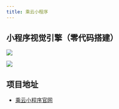 ```yaml
---
title: 乘云小程序
---
```


## 小程序视觉引擎（零代码搭建）

![](https://resume-assets.obs-website.cn-east-3.myhuaweicloud.com/takecloud/drag-engine.png)

![](https://resume-assets.obs-website.cn-east-3.myhuaweicloud.com/takecloud/drag-engine.gif)

## 项目地址

* [乘云小程序官网](http://www.takecloud.cn/home/template)
